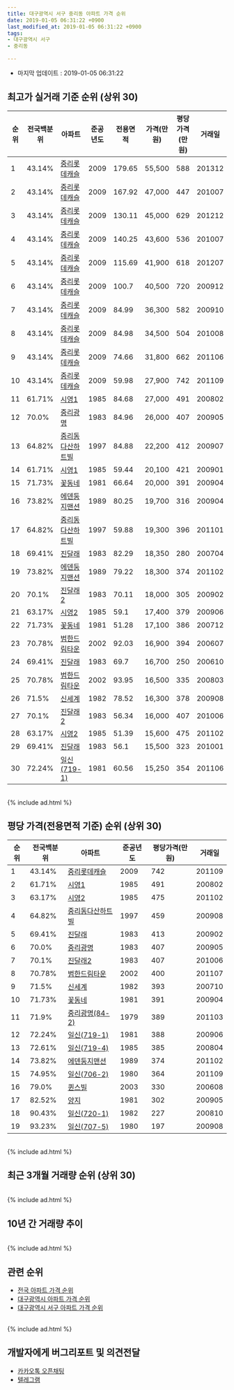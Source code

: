 ```yaml
---
title: 대구광역시 서구 중리동 아파트 가격 순위
date: 2019-01-05 06:31:22 +0900
last_modified_at: 2019-01-05 06:31:22 +0900
tags:
- 대구광역시 서구
- 중리동

---
```


* 마지막 업데이트 : 2019-01-05 06:31:22

## 최고가 실거래 기준 순위 (상위 30)


|순위|전국백분위|아파트|준공년도|전용면적|가격(만원)|평당가격(만원)|거래일|
|---|---|---|---|---|---|---|---|
|1|43.14%|[중리롯데캐슬](https://search.naver.com/search.naver?query=%EB%8C%80%EA%B5%AC%EA%B4%91%EC%97%AD%EC%8B%9C+%EC%84%9C%EA%B5%AC+%EC%A4%91%EB%A6%AC%EB%8F%99+%EC%A4%91%EB%A6%AC%EB%A1%AF%EB%8D%B0%EC%BA%90%EC%8A%AC)|2009|179.65|55,500|588|201312|
|2|43.14%|[중리롯데캐슬](https://search.naver.com/search.naver?query=%EB%8C%80%EA%B5%AC%EA%B4%91%EC%97%AD%EC%8B%9C+%EC%84%9C%EA%B5%AC+%EC%A4%91%EB%A6%AC%EB%8F%99+%EC%A4%91%EB%A6%AC%EB%A1%AF%EB%8D%B0%EC%BA%90%EC%8A%AC)|2009|167.92|47,000|447|201007|
|3|43.14%|[중리롯데캐슬](https://search.naver.com/search.naver?query=%EB%8C%80%EA%B5%AC%EA%B4%91%EC%97%AD%EC%8B%9C+%EC%84%9C%EA%B5%AC+%EC%A4%91%EB%A6%AC%EB%8F%99+%EC%A4%91%EB%A6%AC%EB%A1%AF%EB%8D%B0%EC%BA%90%EC%8A%AC)|2009|130.11|45,000|629|201212|
|4|43.14%|[중리롯데캐슬](https://search.naver.com/search.naver?query=%EB%8C%80%EA%B5%AC%EA%B4%91%EC%97%AD%EC%8B%9C+%EC%84%9C%EA%B5%AC+%EC%A4%91%EB%A6%AC%EB%8F%99+%EC%A4%91%EB%A6%AC%EB%A1%AF%EB%8D%B0%EC%BA%90%EC%8A%AC)|2009|140.25|43,600|536|201007|
|5|43.14%|[중리롯데캐슬](https://search.naver.com/search.naver?query=%EB%8C%80%EA%B5%AC%EA%B4%91%EC%97%AD%EC%8B%9C+%EC%84%9C%EA%B5%AC+%EC%A4%91%EB%A6%AC%EB%8F%99+%EC%A4%91%EB%A6%AC%EB%A1%AF%EB%8D%B0%EC%BA%90%EC%8A%AC)|2009|115.69|41,900|618|201207|
|6|43.14%|[중리롯데캐슬](https://search.naver.com/search.naver?query=%EB%8C%80%EA%B5%AC%EA%B4%91%EC%97%AD%EC%8B%9C+%EC%84%9C%EA%B5%AC+%EC%A4%91%EB%A6%AC%EB%8F%99+%EC%A4%91%EB%A6%AC%EB%A1%AF%EB%8D%B0%EC%BA%90%EC%8A%AC)|2009|100.7|40,500|720|200912|
|7|43.14%|[중리롯데캐슬](https://search.naver.com/search.naver?query=%EB%8C%80%EA%B5%AC%EA%B4%91%EC%97%AD%EC%8B%9C+%EC%84%9C%EA%B5%AC+%EC%A4%91%EB%A6%AC%EB%8F%99+%EC%A4%91%EB%A6%AC%EB%A1%AF%EB%8D%B0%EC%BA%90%EC%8A%AC)|2009|84.99|36,300|582|200910|
|8|43.14%|[중리롯데캐슬](https://search.naver.com/search.naver?query=%EB%8C%80%EA%B5%AC%EA%B4%91%EC%97%AD%EC%8B%9C+%EC%84%9C%EA%B5%AC+%EC%A4%91%EB%A6%AC%EB%8F%99+%EC%A4%91%EB%A6%AC%EB%A1%AF%EB%8D%B0%EC%BA%90%EC%8A%AC)|2009|84.98|34,500|504|201008|
|9|43.14%|[중리롯데캐슬](https://search.naver.com/search.naver?query=%EB%8C%80%EA%B5%AC%EA%B4%91%EC%97%AD%EC%8B%9C+%EC%84%9C%EA%B5%AC+%EC%A4%91%EB%A6%AC%EB%8F%99+%EC%A4%91%EB%A6%AC%EB%A1%AF%EB%8D%B0%EC%BA%90%EC%8A%AC)|2009|74.66|31,800|662|201106|
|10|43.14%|[중리롯데캐슬](https://search.naver.com/search.naver?query=%EB%8C%80%EA%B5%AC%EA%B4%91%EC%97%AD%EC%8B%9C+%EC%84%9C%EA%B5%AC+%EC%A4%91%EB%A6%AC%EB%8F%99+%EC%A4%91%EB%A6%AC%EB%A1%AF%EB%8D%B0%EC%BA%90%EC%8A%AC)|2009|59.98|27,900|742|201109|
|11|61.71%|[시영1](https://search.naver.com/search.naver?query=%EB%8C%80%EA%B5%AC%EA%B4%91%EC%97%AD%EC%8B%9C+%EC%84%9C%EA%B5%AC+%EC%A4%91%EB%A6%AC%EB%8F%99+%EC%8B%9C%EC%98%811)|1985|84.68|27,000|491|200802|
|12|70.0%|[중리광명](https://search.naver.com/search.naver?query=%EB%8C%80%EA%B5%AC%EA%B4%91%EC%97%AD%EC%8B%9C+%EC%84%9C%EA%B5%AC+%EC%A4%91%EB%A6%AC%EB%8F%99+%EC%A4%91%EB%A6%AC%EA%B4%91%EB%AA%85)|1983|84.96|26,000|407|200905|
|13|64.82%|[중리동다산하트빌](https://search.naver.com/search.naver?query=%EB%8C%80%EA%B5%AC%EA%B4%91%EC%97%AD%EC%8B%9C+%EC%84%9C%EA%B5%AC+%EC%A4%91%EB%A6%AC%EB%8F%99+%EC%A4%91%EB%A6%AC%EB%8F%99%EB%8B%A4%EC%82%B0%ED%95%98%ED%8A%B8%EB%B9%8C)|1997|84.88|22,200|412|200907|
|14|61.71%|[시영1](https://search.naver.com/search.naver?query=%EB%8C%80%EA%B5%AC%EA%B4%91%EC%97%AD%EC%8B%9C+%EC%84%9C%EA%B5%AC+%EC%A4%91%EB%A6%AC%EB%8F%99+%EC%8B%9C%EC%98%811)|1985|59.44|20,100|421|200901|
|15|71.73%|[꽃동네](https://search.naver.com/search.naver?query=%EB%8C%80%EA%B5%AC%EA%B4%91%EC%97%AD%EC%8B%9C+%EC%84%9C%EA%B5%AC+%EC%A4%91%EB%A6%AC%EB%8F%99+%EA%BD%83%EB%8F%99%EB%84%A4)|1981|66.64|20,000|391|200904|
|16|73.82%|[에덴둥지맨션](https://search.naver.com/search.naver?query=%EB%8C%80%EA%B5%AC%EA%B4%91%EC%97%AD%EC%8B%9C+%EC%84%9C%EA%B5%AC+%EC%A4%91%EB%A6%AC%EB%8F%99+%EC%97%90%EB%8D%B4%EB%91%A5%EC%A7%80%EB%A7%A8%EC%85%98)|1989|80.25|19,700|316|200904|
|17|64.82%|[중리동다산하트빌](https://search.naver.com/search.naver?query=%EB%8C%80%EA%B5%AC%EA%B4%91%EC%97%AD%EC%8B%9C+%EC%84%9C%EA%B5%AC+%EC%A4%91%EB%A6%AC%EB%8F%99+%EC%A4%91%EB%A6%AC%EB%8F%99%EB%8B%A4%EC%82%B0%ED%95%98%ED%8A%B8%EB%B9%8C)|1997|59.88|19,300|396|201101|
|18|69.41%|[진달래](https://search.naver.com/search.naver?query=%EB%8C%80%EA%B5%AC%EA%B4%91%EC%97%AD%EC%8B%9C+%EC%84%9C%EA%B5%AC+%EC%A4%91%EB%A6%AC%EB%8F%99+%EC%A7%84%EB%8B%AC%EB%9E%98)|1983|82.29|18,350|280|200704|
|19|73.82%|[에덴둥지맨션](https://search.naver.com/search.naver?query=%EB%8C%80%EA%B5%AC%EA%B4%91%EC%97%AD%EC%8B%9C+%EC%84%9C%EA%B5%AC+%EC%A4%91%EB%A6%AC%EB%8F%99+%EC%97%90%EB%8D%B4%EB%91%A5%EC%A7%80%EB%A7%A8%EC%85%98)|1989|79.22|18,300|374|201102|
|20|70.1%|[진달래2](https://search.naver.com/search.naver?query=%EB%8C%80%EA%B5%AC%EA%B4%91%EC%97%AD%EC%8B%9C+%EC%84%9C%EA%B5%AC+%EC%A4%91%EB%A6%AC%EB%8F%99+%EC%A7%84%EB%8B%AC%EB%9E%982)|1983|70.11|18,000|305|200902|
|21|63.17%|[시영2](https://search.naver.com/search.naver?query=%EB%8C%80%EA%B5%AC%EA%B4%91%EC%97%AD%EC%8B%9C+%EC%84%9C%EA%B5%AC+%EC%A4%91%EB%A6%AC%EB%8F%99+%EC%8B%9C%EC%98%812)|1985|59.1|17,400|379|200906|
|22|71.73%|[꽃동네](https://search.naver.com/search.naver?query=%EB%8C%80%EA%B5%AC%EA%B4%91%EC%97%AD%EC%8B%9C+%EC%84%9C%EA%B5%AC+%EC%A4%91%EB%A6%AC%EB%8F%99+%EA%BD%83%EB%8F%99%EB%84%A4)|1981|51.28|17,100|386|200712|
|23|70.78%|[범한드림타운](https://search.naver.com/search.naver?query=%EB%8C%80%EA%B5%AC%EA%B4%91%EC%97%AD%EC%8B%9C+%EC%84%9C%EA%B5%AC+%EC%A4%91%EB%A6%AC%EB%8F%99+%EB%B2%94%ED%95%9C%EB%93%9C%EB%A6%BC%ED%83%80%EC%9A%B4)|2002|92.03|16,900|394|200607|
|24|69.41%|[진달래](https://search.naver.com/search.naver?query=%EB%8C%80%EA%B5%AC%EA%B4%91%EC%97%AD%EC%8B%9C+%EC%84%9C%EA%B5%AC+%EC%A4%91%EB%A6%AC%EB%8F%99+%EC%A7%84%EB%8B%AC%EB%9E%98)|1983|69.7|16,700|250|200610|
|25|70.78%|[범한드림타운](https://search.naver.com/search.naver?query=%EB%8C%80%EA%B5%AC%EA%B4%91%EC%97%AD%EC%8B%9C+%EC%84%9C%EA%B5%AC+%EC%A4%91%EB%A6%AC%EB%8F%99+%EB%B2%94%ED%95%9C%EB%93%9C%EB%A6%BC%ED%83%80%EC%9A%B4)|2002|93.95|16,500|335|200803|
|26|71.5%|[신세계](https://search.naver.com/search.naver?query=%EB%8C%80%EA%B5%AC%EA%B4%91%EC%97%AD%EC%8B%9C+%EC%84%9C%EA%B5%AC+%EC%A4%91%EB%A6%AC%EB%8F%99+%EC%8B%A0%EC%84%B8%EA%B3%84)|1982|78.52|16,300|378|200908|
|27|70.1%|[진달래2](https://search.naver.com/search.naver?query=%EB%8C%80%EA%B5%AC%EA%B4%91%EC%97%AD%EC%8B%9C+%EC%84%9C%EA%B5%AC+%EC%A4%91%EB%A6%AC%EB%8F%99+%EC%A7%84%EB%8B%AC%EB%9E%982)|1983|56.34|16,000|407|201006|
|28|63.17%|[시영2](https://search.naver.com/search.naver?query=%EB%8C%80%EA%B5%AC%EA%B4%91%EC%97%AD%EC%8B%9C+%EC%84%9C%EA%B5%AC+%EC%A4%91%EB%A6%AC%EB%8F%99+%EC%8B%9C%EC%98%812)|1985|51.39|15,600|475|201102|
|29|69.41%|[진달래](https://search.naver.com/search.naver?query=%EB%8C%80%EA%B5%AC%EA%B4%91%EC%97%AD%EC%8B%9C+%EC%84%9C%EA%B5%AC+%EC%A4%91%EB%A6%AC%EB%8F%99+%EC%A7%84%EB%8B%AC%EB%9E%98)|1983|56.1|15,500|323|201001|
|30|72.24%|[일신(719-1)](https://search.naver.com/search.naver?query=%EB%8C%80%EA%B5%AC%EA%B4%91%EC%97%AD%EC%8B%9C+%EC%84%9C%EA%B5%AC+%EC%A4%91%EB%A6%AC%EB%8F%99+%EC%9D%BC%EC%8B%A0%28719-1%29)|1981|60.56|15,250|354|201106|


<br>
{% include ad.html %}
<br>

## 평당 가격(전용면적 기준) 순위 (상위 30)


|순위|전국백분위|아파트|준공년도|평당가격(만원)|거래일|
|---|---|---|---|---|---|
|1|43.14%|[중리롯데캐슬](https://search.naver.com/search.naver?query=%EB%8C%80%EA%B5%AC%EA%B4%91%EC%97%AD%EC%8B%9C+%EC%84%9C%EA%B5%AC+%EC%A4%91%EB%A6%AC%EB%8F%99+%EC%A4%91%EB%A6%AC%EB%A1%AF%EB%8D%B0%EC%BA%90%EC%8A%AC)|2009|742|201109|
|2|61.71%|[시영1](https://search.naver.com/search.naver?query=%EB%8C%80%EA%B5%AC%EA%B4%91%EC%97%AD%EC%8B%9C+%EC%84%9C%EA%B5%AC+%EC%A4%91%EB%A6%AC%EB%8F%99+%EC%8B%9C%EC%98%811)|1985|491|200802|
|3|63.17%|[시영2](https://search.naver.com/search.naver?query=%EB%8C%80%EA%B5%AC%EA%B4%91%EC%97%AD%EC%8B%9C+%EC%84%9C%EA%B5%AC+%EC%A4%91%EB%A6%AC%EB%8F%99+%EC%8B%9C%EC%98%812)|1985|475|201102|
|4|64.82%|[중리동다산하트빌](https://search.naver.com/search.naver?query=%EB%8C%80%EA%B5%AC%EA%B4%91%EC%97%AD%EC%8B%9C+%EC%84%9C%EA%B5%AC+%EC%A4%91%EB%A6%AC%EB%8F%99+%EC%A4%91%EB%A6%AC%EB%8F%99%EB%8B%A4%EC%82%B0%ED%95%98%ED%8A%B8%EB%B9%8C)|1997|459|200908|
|5|69.41%|[진달래](https://search.naver.com/search.naver?query=%EB%8C%80%EA%B5%AC%EA%B4%91%EC%97%AD%EC%8B%9C+%EC%84%9C%EA%B5%AC+%EC%A4%91%EB%A6%AC%EB%8F%99+%EC%A7%84%EB%8B%AC%EB%9E%98)|1983|413|200902|
|6|70.0%|[중리광명](https://search.naver.com/search.naver?query=%EB%8C%80%EA%B5%AC%EA%B4%91%EC%97%AD%EC%8B%9C+%EC%84%9C%EA%B5%AC+%EC%A4%91%EB%A6%AC%EB%8F%99+%EC%A4%91%EB%A6%AC%EA%B4%91%EB%AA%85)|1983|407|200905|
|7|70.1%|[진달래2](https://search.naver.com/search.naver?query=%EB%8C%80%EA%B5%AC%EA%B4%91%EC%97%AD%EC%8B%9C+%EC%84%9C%EA%B5%AC+%EC%A4%91%EB%A6%AC%EB%8F%99+%EC%A7%84%EB%8B%AC%EB%9E%982)|1983|407|201006|
|8|70.78%|[범한드림타운](https://search.naver.com/search.naver?query=%EB%8C%80%EA%B5%AC%EA%B4%91%EC%97%AD%EC%8B%9C+%EC%84%9C%EA%B5%AC+%EC%A4%91%EB%A6%AC%EB%8F%99+%EB%B2%94%ED%95%9C%EB%93%9C%EB%A6%BC%ED%83%80%EC%9A%B4)|2002|400|201107|
|9|71.5%|[신세계](https://search.naver.com/search.naver?query=%EB%8C%80%EA%B5%AC%EA%B4%91%EC%97%AD%EC%8B%9C+%EC%84%9C%EA%B5%AC+%EC%A4%91%EB%A6%AC%EB%8F%99+%EC%8B%A0%EC%84%B8%EA%B3%84)|1982|393|200710|
|10|71.73%|[꽃동네](https://search.naver.com/search.naver?query=%EB%8C%80%EA%B5%AC%EA%B4%91%EC%97%AD%EC%8B%9C+%EC%84%9C%EA%B5%AC+%EC%A4%91%EB%A6%AC%EB%8F%99+%EA%BD%83%EB%8F%99%EB%84%A4)|1981|391|200904|
|11|71.9%|[중리광명(84-2)](https://search.naver.com/search.naver?query=%EB%8C%80%EA%B5%AC%EA%B4%91%EC%97%AD%EC%8B%9C+%EC%84%9C%EA%B5%AC+%EC%A4%91%EB%A6%AC%EB%8F%99+%EC%A4%91%EB%A6%AC%EA%B4%91%EB%AA%85%2884-2%29)|1979|389|201103|
|12|72.24%|[일신(719-1)](https://search.naver.com/search.naver?query=%EB%8C%80%EA%B5%AC%EA%B4%91%EC%97%AD%EC%8B%9C+%EC%84%9C%EA%B5%AC+%EC%A4%91%EB%A6%AC%EB%8F%99+%EC%9D%BC%EC%8B%A0%28719-1%29)|1981|388|200906|
|13|72.61%|[일신(719-4)](https://search.naver.com/search.naver?query=%EB%8C%80%EA%B5%AC%EA%B4%91%EC%97%AD%EC%8B%9C+%EC%84%9C%EA%B5%AC+%EC%A4%91%EB%A6%AC%EB%8F%99+%EC%9D%BC%EC%8B%A0%28719-4%29)|1985|385|200804|
|14|73.82%|[에덴둥지맨션](https://search.naver.com/search.naver?query=%EB%8C%80%EA%B5%AC%EA%B4%91%EC%97%AD%EC%8B%9C+%EC%84%9C%EA%B5%AC+%EC%A4%91%EB%A6%AC%EB%8F%99+%EC%97%90%EB%8D%B4%EB%91%A5%EC%A7%80%EB%A7%A8%EC%85%98)|1989|374|201102|
|15|74.95%|[일신(706-2)](https://search.naver.com/search.naver?query=%EB%8C%80%EA%B5%AC%EA%B4%91%EC%97%AD%EC%8B%9C+%EC%84%9C%EA%B5%AC+%EC%A4%91%EB%A6%AC%EB%8F%99+%EC%9D%BC%EC%8B%A0%28706-2%29)|1980|364|201109|
|16|79.0%|[퀸스빌](https://search.naver.com/search.naver?query=%EB%8C%80%EA%B5%AC%EA%B4%91%EC%97%AD%EC%8B%9C+%EC%84%9C%EA%B5%AC+%EC%A4%91%EB%A6%AC%EB%8F%99+%ED%80%B8%EC%8A%A4%EB%B9%8C)|2003|330|200608|
|17|82.52%|[양지](https://search.naver.com/search.naver?query=%EB%8C%80%EA%B5%AC%EA%B4%91%EC%97%AD%EC%8B%9C+%EC%84%9C%EA%B5%AC+%EC%A4%91%EB%A6%AC%EB%8F%99+%EC%96%91%EC%A7%80)|1981|302|200905|
|18|90.43%|[일신(720-1)](https://search.naver.com/search.naver?query=%EB%8C%80%EA%B5%AC%EA%B4%91%EC%97%AD%EC%8B%9C+%EC%84%9C%EA%B5%AC+%EC%A4%91%EB%A6%AC%EB%8F%99+%EC%9D%BC%EC%8B%A0%28720-1%29)|1982|227|200810|
|19|93.23%|[일신(707-5)](https://search.naver.com/search.naver?query=%EB%8C%80%EA%B5%AC%EA%B4%91%EC%97%AD%EC%8B%9C+%EC%84%9C%EA%B5%AC+%EC%A4%91%EB%A6%AC%EB%8F%99+%EC%9D%BC%EC%8B%A0%28707-5%29)|1980|197|200908|


<br>
{% include ad.html %}
<br>

## 최근 3개월 거래량 순위 (상위 30)


<div style="width:100%;">
    <canvas id="deal_count_ranking" height="250"></canvas>
</div>


<script>
new Chart(document.getElementById("deal_count_ranking"), {
    type: 'horizontalBar',
    data: {
        labels: ['중리롯데캐슬', '일신(720-1)', '시영1', '신세계', '진달래', '꽃동네'],
        datasets: [{
            label: '실거래 수',
            data: [12, 2, 2, 1, 1, 1],
            borderColor: "rgba(255, 0, 128, 1)",
            backgroundColor: "rgba(255, 0, 128, 0.5)",
            fill: false,
        }]
    },
    options: {
        responsive: true,
        title: {
            display: true,
            text: '최근 3개월 거래량 순위'
        },
        tooltips: {
            mode: 'index',
            intersect: false,
            callbacks: {
                title: function(tooltipItems, data) {
                    return "실거래 수:";
                },
                label: function(tooltipItem, data) {
                    return data.labels[tooltipItem.index] + ": " + tooltipItem.xLabel;
                }
            }
        },
        hover: {
            mode: 'nearest',
            intersect: true
        },
        scales: {
            xAxes: [{
                display: true,
                scaleLabel: {
                    display: true,
                    labelString: '실거래 수'
                },
                ticks: {
                    suggestedMin: 0,
                }
            }],
            yAxes: [{
                display: true,
                ticks: {
                    autoSkip: false,
                    callback: function(value, index, values) {
                        if (value.length > 15)
                            return value.substr(0, 13) + "...";
                        else
                            return value;
                    }
                },
                scaleLabel: {
                    display: false,
                }
            }]
        }
    }
});

</script>


<br>
{% include ad.html %}
<br>

## 10년 간 거래량 추이


<div style="width:100%;">
    <canvas id="deal_progress" height="250"></canvas>
</div>

<script>
new Chart(document.getElementById("deal_progress"), {
    type: 'line',
    data: {
        labels: ['200901','200902','200903','200904','200905','200906','200907','200908','200909','200910','200911','200912','201001','201002','201003','201004','201005','201006','201007','201008','201009','201010','201011','201012','201101','201102','201103','201104','201105','201106','201107','201108','201109','201110','201111','201112','201201','201202','201203','201204','201205','201206','201207','201208','201209','201210','201211','201212','201301','201302','201303','201304','201305','201306','201307','201308','201309','201310','201311','201312','201401','201402','201403','201404','201405','201406','201407','201408','201409','201410','201411','201412','201501','201502','201503','201504','201505','201506','201507','201508','201509','201510','201511','201512','201601','201602','201603','201604','201605','201606','201607','201608','201609','201610','201611','201612','201701','201702','201703','201704','201705','201706','201707','201708','201709','201710','201711','201712','201801','201802','201803','201804','201805','201806','201807','201808','201809','201810','201811','201812','201901'],
        datasets: [{
            label: '실거래 수',
            pointRadius: 1,
            data: [2, 8, 4, 14, 11, 6, 8, 12, 9, 22, 23, 18, 14, 15, 25, 16, 7, 7, 18, 10, 11, 16, 15, 32, 25, 34, 43, 40, 25, 29, 34, 21, 34, 41, 19, 27, 18, 40, 29, 52, 38, 39, 32, 21, 27, 44, 42, 26, 36, 37, 40, 55, 38, 32, 25, 16, 51, 66, 51, 32, 17, 26, 31, 30, 22, 21, 22, 23, 28, 32, 23, 15, 30, 38, 54, 48, 36, 50, 47, 21, 28, 21, 11, 12, 9, 10, 11, 13, 13, 6, 12, 10, 20, 7, 12, 14, 14, 6, 19, 17, 15, 33, 24, 35, 25, 24, 18, 20, 26, 22, 38, 26, 22, 28, 26, 22, 30, 25, 12, 7, 0],
            borderColor: "rgba(255, 201, 14, 1)",
            backgroundColor: "rgba(255, 201, 14, 0.5)",
            fill: true,
        }]
    },
    options: {
        responsive: true,
        title: {
            display: true,
            text: '10년간 거래량 추이'
        },
        tooltips: {
            mode: 'index',
            intersect: false,
        },
        hover: {
            mode: 'nearest',
            intersect: true
        },
        scales: {
            xAxes: [{
                display: true,
                scaleLabel: {
                    display: true,
                    labelString: '년/월'
                }
            }],
            yAxes: [{
                display: true,
                ticks: {
                    suggestedMin: 0,
                },
                scaleLabel: {
                    display: true,
                    labelString: '실거래 수'
                }
            }]
        }
    }
});

</script>


<br>
{% include ad.html %}
<br>

## 관련 순위

- [전국 아파트 가격 순위](https://inasie.github.io/apt-ranking/전국)
- [대구광역시 아파트 가격 순위](https://inasie.github.io/apt-ranking/대구광역시)
- [대구광역시 서구 아파트 가격 순위](https://inasie.github.io/apt-ranking/대구광역시-서구)


<br>
{% include ad.html %}
<br>

## 개발자에게 버그리포트 및 의견전달

- [카카오톡 오픈채팅](https://open.kakao.com/o/gLJUAP4)
- [텔레그램](https://t.me/inasie)

